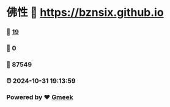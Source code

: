 # 佛性 :link: https://bznsix.github.io 
### :page_facing_up: [19](https://bznsix.github.io/tag.html) 
### :speech_balloon: 0 
### :hibiscus: 87549 
### :alarm_clock: 2024-10-31 19:13:59 
### Powered by :heart: [Gmeek](https://github.com/Meekdai/Gmeek)
